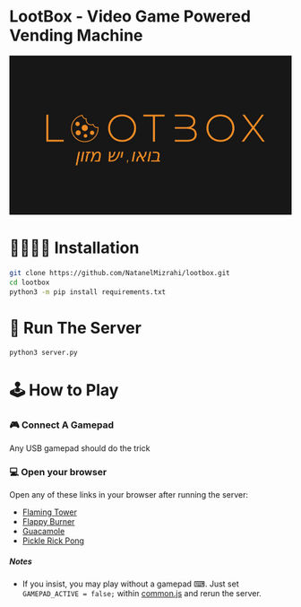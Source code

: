 # LootBox - Video Game Powered Vending Machine

![LootBox Logo](assets/logo.png)

# 👩‍🔬👨‍🔬 Installation

```bash
git clone https://github.com/NatanelMizrahi/lootbox.git
cd lootbox
python3 -m pip install requirements.txt
```

# 👟 Run The Server

```bash
python3 server.py 
```

# 🕹 How to Play

### 🎮 Connect A Gamepad

Any USB gamepad should do the trick

### 💻 Open your browser

Open any of these links in your browser after running the server:

* [Flaming Tower](https://localhost:5000/game/tower)
* [Flappy Burner](https://localhost:5000/game/flappy)
* [Guacamole](https://localhost:5000/game/guacamole)
* [Pickle Rick Pong](https://localhost:5000/game/pong)

##### Notes

* If you insist, you may play without a gamepad ⌨. Just set `GAMEPAD_ACTIVE = false;`
  within [common.js](static/common/common.js) and rerun the server.